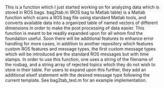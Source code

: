 This is a function which I just started working on for analyzing data which is stored in ROS bags. bag2tab.m (ROS bag to Matlab table) is a Matlab function which scans a ROS bag file using standard Matlab tools, and converts available data into a organized table of named vectors of different dimensions in order to make the post processing of data easier. 
This function is meant to be readily expanded upon for all whom find the foundation useful. Soon there will be additional features to enhance error handling for more cases, in addition to another repository which features custom ROS features and message types, the first custom message types which will be introduced are the standard ROS messages but with time stamps. In order to use this function, one uses a string of the filename of the rosbag, and a string array of rejected topics which they do not wish to store in their table. For users to expand upon this further, they add an additional elseif statement with the desired message type following the current template. See bag2tab_test.m for an example implementation. 
